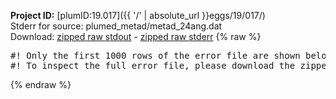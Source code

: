 **Project ID:** [plumID:19.017]({{ '/' | absolute_url }}eggs/19/017/)  
Stderr for source:  plumed_metad/metad_24ang.dat   
Download: [zipped raw stdout](metad_24ang.dat.plumed.stdout.txt.zip) - [zipped raw stderr](metad_24ang.dat.plumed.stderr.txt.zip) 
{% raw %}
<pre>
#! Only the first 1000 rows of the error file are shown below
#! To inspect the full error file, please download the zipped raw stderr file above
</pre>
{% endraw %}
